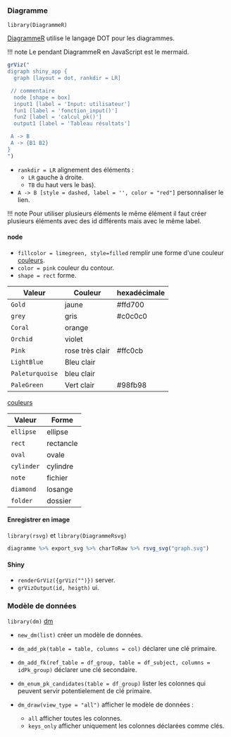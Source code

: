 
### Diagramme

`library(DiagrammeR)`

[DiagrammeR](https://rich-iannone.github.io/DiagrammeR/) utilise le langage DOT pour les diagrammes.

!!! note
	Le pendant DiagrammeR en JavaScript est le mermaid.

``` R
grViz("
digraph shiny_app {
  graph [layout = dot, rankdir = LR]

 // commentaire
  node [shape = box]
  input1 [label = 'Input: utilisateur']
  fun1 [label = 'fonction_input()']
  fun2 [label = 'calcul_pk()']
  output1 [label = 'Tableau résultats']

 A -> B 
 A -> {B1 B2}
}
")
```

- `rankdir = LR` alignement des éléments :
	- `LR` gauche à droite.
	- `TB` du haut vers le bas).
- `A -> B [style = dashed, label = '', color = "red"]` personnaliser le lien.

!!! note
	Pour utiliser plusieurs éléments le même élément il faut créer plusieurs éléments avec des id différents mais avec le même label.

#### node 

- `fillcolor = limegreen, style=filled` remplir une forme d'une couleur [couleurs](https://rich-iannone.github.io/DiagrammeR/articles/graphviz-mermaid.html?q=color#colors).
- `color = pink` couleur du contour.
- `shape = rect` forme.

| Valeur | Couleur | hexadécimale |
|---|---|---|
| `Gold` | jaune | #ffd700 | 
| `grey` | gris| #c0c0c0 |
| `Coral` | orange | |
| `Orchid` | violet | |
| `Pink` | rose très clair | #ffc0cb |
| `LightBlue` | Bleu clair | |
| `Paleturquoise` | bleu clair | | 
| `PaleGreen` | Vert clair | #98fb98 |

[couleurs](https://rich-iannone.github.io/DiagrammeR/articles/graphviz-mermaid.html?q=color#colors)
  
| Valeur | Forme |
|---|---|
| `ellipse` | ellipse 
| `rect` | rectancle |
| `oval` | ovale |
| `cylinder`  | cylindre |
| `note`  | fichier |
| `diamond` | losange |
| `folder` | dossier |

#### Enregistrer en image

`library(rsvg)` et `library(DiagrammeRsvg)`

``` R
diagramme %>% export_svg %>% charToRaw %>% rsvg_svg("graph.svg")
```

#### Shiny

- `renderGrViz({grViz("")})` server.
- `grVizOutput(id, heigth)` ui.

### Modèle de données

`library(dm)` [dm](https://dm.cynkra.com/)

- `new_dm(list)` créer un modèle de données.
- `dm_add_pk(table = table, columns = col)` déclarer une clé primaire.
- `dm_add_fk(ref_table = df_group, table = df_subject, columns = idPk_group)` déclarer une clé secondaire. 
- `dm_enum_pk_candidates(table = df_group)` lister les colonnes qui peuvent servir potentielement de clé primaire.
- `dm_draw(view_type = "all")` afficher le modèle de données :

	- `all` afficher toutes les colonnes.
	- `keys_only` afficher uniquement les colonnes déclarées comme clés.

